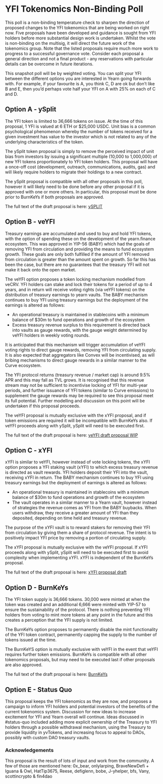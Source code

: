 # YFI Tokenomics Non-Binding Poll
This poll is a non-binding temperature check to sharpen the direction of proposed changes to the YFI tokenomics that are being worked on right now.  Five proposals have been developed and guidance is sought from YFI holders before more substantial design work is undertaken.  Whilst the vote is non-binding on the multisig, it will direct the future work of the tokenomics group.  Note that the listed proposals require much more work to progress to a successful governance vote.  Consider each proposal a general direction and not a final product - any reservations with particular details can be overcome in future iterations.

This snapshot poll will be by weighted voting.  You can split your YFI between the different options you are interested in Yearn going forwards with. For example, if your favourite is A, you think C, D are ok but don’t like B and E, then you’d perhaps vote half your YFI on A with 25% on each of C and D.

## Option A - ySplit
The YFI token is limited to 36,666 tokens on issue.  At the time of this proposal, 1 YFI is valued at 6 ETH or $25,000 USDC.  Unit bias is a common psychological phenomenon whereby the number of tokens received for a given investment has value to the investor which is not related to any of the underlying characteristics of the token.  

The ySplit token proposal is simply to remove the perceived impact of unit bias from investors by issuing a significant multiple (10,000 to 1,000,000) of new YFI tokens proportionately to YFI token holders.  This proposal will have a once-off cost (development, outreach, communications, audits, gas) and will likely require holders to migrate their holdings to a new contract.

The ySplit proposal is compatible with all other proposals in this poll, however it will likely need to be done before any other proposal if it is approved with one or more others.  In particular, this proposal must be done prior to BurnKeYs if both proposals are approved.

The full text of the draft proposal is here:  [ySPLIT](https://docs.google.com/document/d/1dAWTkS_ZsXNy7mKKjOFUjILSlLsLz9KhGfLrwVu0GUg/)

## Option B - veYFI
Treasury earnings are accumulated and used to buy and hold YFI tokens, with the option of spending these on the development of the yearn.finance ecosystem.  This was approved in YIP-56 (BABY) which had the goals of removing YFI from circulation and providing the means to fund ecosystem growth.  These goals are only both fulfilled if the amount of YFI removed from circulation is greater than the amount spent on growth.  So far this has been the case, but there are no guarantees that the treasury YFI will not make it back onto the open market.

The veYFI option proposes a token locking mechanism modelled from veCRV.  YFI holders can stake and lock their tokens for a period of up to 4 years, and in return will receive voting rights (via veYFI tokens) on the distribution of treasury earnings to yearn vaults.  The BABY mechanism continues to buy YFI using treasury earnings but the deployment of the earnings is altered as follows:
- An operational treasury is maintained in stablecoins with a minimum balance of $30m to fund operations and growth of the ecosystem
- Excess treasury revenue surplus to this requirement is directed back into vaults as gauge rewards, with the gauge weight determined by veYFI holders in weekly voting rounds.

It is anticipated that this mechanism will trigger accumulation of veYFI voting rights to direct gauge rewards, removing YFI from circulating supply.  It is also expected that aggregators like Convex will be incentivised, as will bribing mechanisms to direct gauge rewards in a similar manner to the Curve ecosystem.

The YFI protocol returns (treasury revenue / market cap) is around 9.5% APR and this may fall as TVL grows.  It is recognised that this revenue stream may not be sufficient to incentivise locking of YFI for multi-year periods, and further issuance of YFI tokens (similar to Curve emissions) to supplement the gauge rewards may be required to see this proposal meet its full potential.  Further modelling and discussion on this point will be undertaken if this proposal proceeds.

The veYFI proposal is mutually exclusive with the xYFI proposal, and if token emissions are required it will be incompatible with BurnKeYs also.  If veYFI proceeds along with ySplit, ySplit will need to be executed first.

The full text of the draft proposal is here: [veYFI draft proposal WIP](https://docs.google.com/document/d/1hoi-IVccOB6iUJYzuApVbyjbQBx8-M0UuzZosb9wlWM)

## Option C - xYFI
xYFI is similar to veYFI, however instead of vote locking tokens, the xYFI option proposes a YFI staking vault (xYFI) to which excess treasury revenue is directed as vault rewards.  YFI holders deposit their YFI into the vault, receiving xYFI in return. The BABY mechanism continues to buy YFI using treasury earnings but the deployment of earnings is altered as follows:
- An operational treasury is maintained in stablecoins with a minimum balance of $30m to fund operations and growth of the ecosystem
- The vault operates in a similar manner to a Yearn vault, however instead of strategies the revenue comes as YFI from the BABY buybacks.  When users withdraw, they receive a greater amount of YFI than they deposited, depending on time held and treasury revenue.

The purpose of the xYFI vault is to reward stakers for removing their YFI from circulation by giving them a share of protocol revenue.  The intent is to positively impact YFI price by removing a portion of circulating supply.

The xYFI proposal is mutually exclusive with the veYFI proposal.  If xYFI proceeds along with ySplit, ySplit will need to be executed first to avoid complexity when implementing xYFI.  xYFI is independent of the BurnKeYs proposal.

The full text of the draft proposal is here: [xYFI proposal draft](https://docs.google.com/document/d/1ev16BXu3bDC8zMSBvHmxMWIeD82ptZck6SJAO5frV5g/)

## Option D - BurnKeYs

The YFI token supply is 36,666 tokens.  30,000 were minted at when the token was created and an additional 6,666 were minted with YIP-57 to ensure the sustainability of the protocol.  There is nothing preventing YFI holders from voting to mint more tokens at any point in the future and this creates a perception that the YFI supply is not limited.

The BurnKeYs option proposes to permanently disable the mint functionality of the YFI token contract, permanently capping the supply to the number of tokens issued at the time.

The BurnKeYS option is mutually exclusive with veYFI in the event that veYFI requires further token emissions.  BurnKeYs is compatible with all other tokenomics proposals, but may need to be executed last if other proposals are also approved.

The full text of the draft proposal is here: [BurnKeYs](https://docs.google.com/document/d/1BqmRsfdfCIaCtNZULdhKqUJzpKdaHE1XOGQlVp2nuSc)

## Option E - Status Quo

This proposal keeps the YFI tokenomics as they are now, and proposes a campaign to inform YFI holders and potential investors of the benefits of the current tokenomics system. Discussion for new ideas to increase excitement for YFI and Yearn overall will continue. Ideas discussed in #status-quo included adding more explicit ownership of the Treasury to YFI holders through a possible withdrawal mechanism, using the Treasury to provide liquidity in yvTokens, and increasing focus to appeal to DAOs, possibly with custom DAO treasury vaults.

### Acknowledgements
This proposal is the result of lots of input and work from the community. A few of those are mentioned here:
0x_bear, onlylarping, BraveNewDefi + Iguana & Owl, HatTip3675, Reese, defiglenn, bobe, J-yhelper, bfs, Vany, scottincrypto & fin4dao

